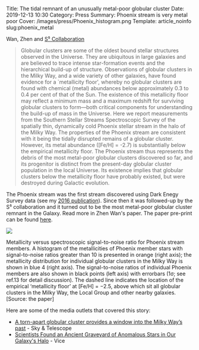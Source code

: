 Title: The tidal remnant of an unusually metal-poor globular cluster
Date: 2019-12-13 10:30
Category: Press
Summary: Phoenix stream is very metal poor
Cover: /images/press/Phoenix_histogram.png
Template: article_noinfo
slug:phoenix_metal


Wan, Zhen and 
    <a href=https://s5collab.github.io/> S⁵ Collaboration</a>

>Globular clusters are some of the oldest bound stellar structures observed in
>the Universe. They are ubiquitous in large galaxies and are believed to trace
>intense star-formation events and the hierarchical build-up of structure.
>Observations of globular clusters in the Milky Way, and a wide variety of other
>galaxies, have found evidence for a `metallicity floor', whereby no globular
>clusters are found with chemical (metal) abundances below approximately 0.3 to
>0.4 per cent of that of the Sun. The existence of this metallicity floor may
>reflect a minimum mass and a maximum redshift for surviving globular clusters
>to form—both critical components for understanding the build-up of mass in the
>Universe. Here we report measurements from the Southern Stellar Streams
>Spectroscopic Survey of the spatially thin, dynamically cold Phoenix stellar
>stream in the halo of the Milky Way. The properties of the Phoenix stream are
>consistent with it being the tidally disrupted remains of a globular cluster.
>However, its metal abundance ([Fe/H] = -2.7) is substantially below the
>empirical metallicity floor. The Phoenix stream thus represents the debris of
>the most metal-poor globular clusters discovered so far, and its progenitor is
>distinct from the present-day globular cluster population in the local
>Universe. Its existence implies that globular clusters below the metallicity
>floor have probably existed, but were destroyed during Galactic evolution.



The Phoenix stream was the first stream discovered using Dark Enegy Survey data
(see my [2016
publication](https://ui.adsabs.harvard.edu/abs/2016ApJ...820...58B/abstract)).
Since then it was followed-up by the S⁵ collaboration and it turned out to be
the most metal-poor globular cluster remnant in the Galaxy.  Read more in Zhen
Wan's paper. The paper pre-print can be found
[here](https://arxiv.org/abs/2007.14577).


<div class="figure" style="width: auto">
<a href="/images/press/Phoenix_histogram.png">
    <img src="/images/press/thumbnails/800x_/Phoenix_histogram.png" />
</a>
<p class="figcaption" align='left'>
Metallicity versus spectroscopic signal-to-noise ratio for Phoenix stream members. A
histogram of the metallicities of Phoenix member stars with signal-to-noise ratios greater than 10 is
presented in orange (right axis); the metallicity distribution for individual globular clusters in the
Milky Way is shown in blue 4
(right axis). The signal-to-noise ratios of individual Phoenix members
are also shown in black points (left axis) with errorbars (1σ; see ref.13 for detail discussion). The
dashed line indicates the location of the empirical ‘metallicity floor’ at [Fe/H] = −2.5, above which
sit all globular clusters in the Milky Way, the Local Group and other nearby galaxies. [Source: the paper]
</p>
</div>

Here are some of the media outlets that covered this story:

 - [A torn-apart globular cluster provides a window into the Milky Way’s past](https://skyandtelescope.org/astronomy-news/remains-of-an-ancient-star-cluster-revealed/) -  Sky & Telescope 
 - [Scientists Found an Ancient Graveyard of Anomalous Stars in Our Galaxy's Halo](https://www.vice.com/en/article/k7qp3a/scientists-found-an-ancient-graveyard-of-anomalous-stars-in-our-galaxys-halo) - Vice


<br/>

